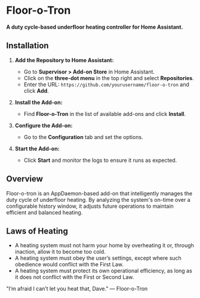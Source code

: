 # Floor-o-Tron

**A duty cycle-based underfloor heating controller for Home Assistant.**

## Installation

1. **Add the Repository to Home Assistant:**
   - Go to **Supervisor > Add-on Store** in Home Assistant.
   - Click on the **three-dot menu** in the top right and select **Repositories**.
   - Enter the URL: `https://github.com/yourusername/floor-o-tron` and click **Add**.

2. **Install the Add-on:**
   - Find **Floor-o-Tron** in the list of available add-ons and click **Install**.

3. **Configure the Add-on:**
   - Go to the **Configuration** tab and set the options.

4. **Start the Add-on:**
   - Click **Start** and monitor the logs to ensure it runs as expected.

## Overview

Floor-o-tron is an AppDaemon-based add-on that intelligently manages the duty cycle of underfloor heating. By analyzing the system's on-time over a configurable history window, it adjusts future operations to maintain efficient and balanced heating.


## Laws of Heating 

- A heating system must not harm your home by overheating it or, through inaction, allow it to become too cold.
- A heating system must obey the user’s settings, except where such obedience would conflict with the First Law.
- A heating system must protect its own operational efficiency, as long as it does not conflict with the First or Second Law.


"I’m afraid I can’t let you heat that, Dave." — Floor-o-Tron
